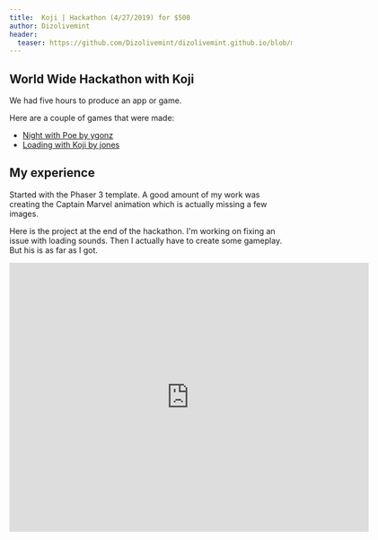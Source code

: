 ```yaml
---
title:  Koji | Hackathon (4/27/2019) for $500
author: Dizolivemint
header:
  teaser: https://github.com/Dizolivemint/dizolivemint.github.io/blob/master/assets/images/captain-marvel-trailer.png?raw=true
---
```

## World Wide Hackathon with Koji

We had five hours to produce an app or game.

Here are a couple of games that were made:
* [Night with Poe by ygonz](https://night_with_poe.withkoji.com/)
* [Loading with Koji by jones](https://loading.withkoji.com/)

## My experience

Started with the Phaser 3 template. A good amount of my work was creating the Captain Marvel animation which is actually missing a few images.

Here is the project at the end of the hackathon. I'm working on fixing an issue with loading sounds. Then I actually have to create some gameplay. But his is as far as I got.

<iframe src="https://captainmarvel.withkoji.com" width="640" height="480" frameborder="0"></iframe>
